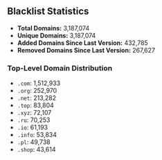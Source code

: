 ## Blacklist Statistics

- **Total Domains:** 3,187,074
- **Unique Domains:** 3,187,074
- **Added Domains Since Last Version:** 432,785
- **Removed Domains Since Last Version:** 267,627

### Top-Level Domain Distribution

-  `.com`: 1,512,933
-  `.org`: 252,970
-  `.net`: 213,282
-  `.top`: 83,804
-  `.xyz`: 72,107
-  `.ru`: 70,253
-  `.io`: 61,193
-  `.info`: 53,834
-  `.pl`: 49,738
-  `.shop`: 43,614
